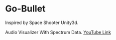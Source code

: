 # Go-Bullet

Inspired by Space Shooter Unity3d.

Audio Visualizer With Spectrum Data. [YouTube Link](https://www.youtube.com/watch?v=PzVbaaxgPco&ab_channel=RenaissanceCoders)
